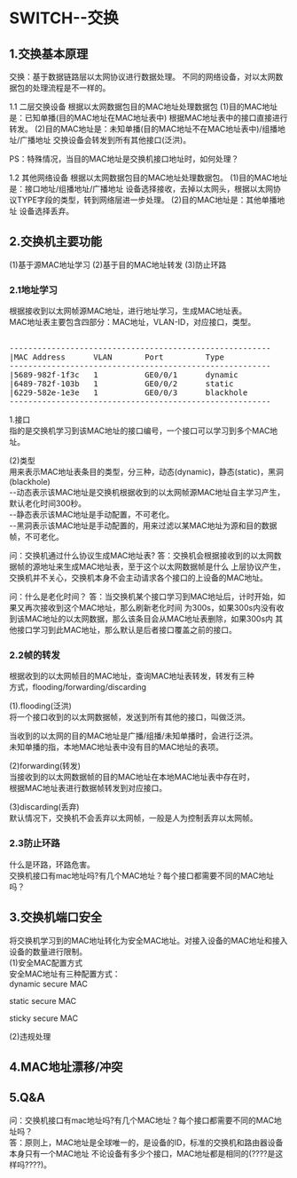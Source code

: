 # SWITCH--交换      

## 1.交换基本原理
交换：基于数据链路层以太网协议进行数据处理。
不同的网络设备，对以太网数据包的处理流程是不一样的。

1.1 二层交换设备
根据以太网数据包目的MAC地址处理数据包
(1)目的MAC地址是：已知单播(目的MAC地址在MAC地址表中)
   根据MAC地址表中的接口直接进行转发。
(2)目的MAC地址是：未知单播(目的MAC地址不在MAC地址表中)/组播地址/广播地址
   交换设备会转发到所有其他接口(泛洪)。

PS：特殊情况，当目的MAC地址是交换机接口地址时，如何处理？

1.2 其他网络设备
根据以太网数据包目的MAC地址处理数据包。
(1)目的MAC地址是：接口地址/组播地址/广播地址
   设备选择接收，去掉以太网头，根据以太网协议TYPE字段的类型，转到网络层进一步处理。
(2)目的MAC地址是：其他单播地址
   设备选择丢弃。

## 2.交换机主要功能      
(1)基于源MAC地址学习
(2)基于目的MAC地址转发
(3)防止环路      
      
### 2.1地址学习      
根据接收到以太网帧源MAC地址，进行地址学习，生成MAC地址表。      
MAC地址表主要包含四部分：MAC地址，VLAN-ID，对应接口，类型。    
<pre>    
--------------------------------------------------------    
|MAC Address      VLAN       Port         Type    
--------------------------------------------------------    
|5689-982f-1f3c   1          GE0/0/1      dynamic    
|6489-782f-103b   1          GE0/0/2      static    
|6229-582e-1e3e   1          GE0/0/3      blackhole    
--------------------------------------------------------    
</pre>    
1.接口    
指的是交换机学习到该MAC地址的接口编号，一个接口可以学习到多个MAC地址。    
    
(2)类型    
用来表示MAC地址表条目的类型，分三种，动态(dynamic)，静态(static)，黑洞(blackhole)    
--动态表示该MAC地址是交换机根据收到的以太网帧源MAC地址自主学习产生，默认老化时间300秒。    
--静态表示该MAC地址是手动配置，不可老化。    
--黑洞表示该MAC地址是手动配置的，用来过滤以某MAC地址为源和目的数据帧，不可老化。   

问：交换机通过什么协议生成MAC地址表?
答：交换机会根据接收到的以太网数据帧的源地址来生成MAC地址表，至于这个以太网数据帧是什么
    上层协议产生，交换机并不关心，交换机本身不会主动请求各个接口的上设备的MAC地址。

问：什么是老化时间？
答：当交换机某个接口学习到MAC地址后，计时开始，如果又再次接收到这个MAC地址，那么刷新老化时间
    为300s，如果300s内没有收到该MAC地址的以太网数据，那么该条目会从MAC地址表删除，如果300s内
    其他接口学习到此MAC地址，那么默认是后者接口覆盖之前的接口。  
      
### 2.2帧的转发      
根据收到的以太网帧目的MAC地址，查询MAC地址表转发，转发有三种      
方式，flooding/forwarding/discarding      
      
(1).flooding(泛洪)      
将一个接口收到的以太网数据帧，发送到所有其他的接口，叫做泛洪。      
      
当收到的以太网的目的MAC地址是广播/组播/未知单播时，会进行泛洪。      
未知单播的指，本地MAC地址表中没有目的MAC地址的表项。      
      
(2)forwarding(转发)      
当接收到的以太网数据帧的目的MAC地址在本地MAC地址表中存在时，      
根据MAC地址表进行数据帧转发到对应接口。      
      
(3)discarding(丢弃)      
默认情况下，交换机不会丢弃以太网帧，一般是人为控制丢弃以太网帧。      
      
### 2.3防止环路      
什么是环路，环路危害。      
交换机接口有mac地址吗?有几个MAC地址？每个接口都需要不同的MAC地址吗？      
      
## 3.交换机端口安全      
将交换机学习到的MAC地址转化为安全MAC地址。对接入设备的MAC地址和接入设备的数量进行限制。      
(1)安全MAC配置方式      
安全MAC地址有三种配置方式：      
dynamic secure MAC       
      
static secure MAC      
      
sticky secure MAC      
      
(2)违规处理      
      
## 4.MAC地址漂移/冲突      
  
## 5.Q&A
问：交换机接口有mac地址吗?有几个MAC地址？每个接口都需要不同的MAC地址吗？      
答：原则上，MAC地址是全球唯一的，是设备的ID，标准的交换机和路由器设备本身只有一个MAC地址
	不论设备有多少个接口，MAC地址都是相同的(????是这样吗????)。
